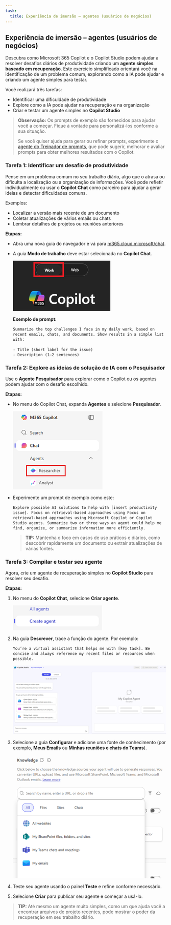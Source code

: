 ```yaml
---
task:
  title: Experiência de imersão – agentes (usuários de negócios)
---
```


## Experiência de imersão – agentes (usuários de negócios)

Descubra como Microsoft 365 Copilot e o Copilot Studio podem ajudar a resolver desafios diários de produtividade criando um **agente simples baseado em recuperação**. Este exercício simplificado orientará você na identificação de um problema comum, explorando como a IA pode ajudar e criando um agente simples para testar.  

Você realizará três tarefas:

- Identificar uma dificuldade de produtividade  
- Explore como a IA pode ajudar na recuperação e na organização  
- Criar e testar um agente simples no **Copilot Studio**  

> **Observação:** Os prompts de exemplo são fornecidos para ajudar você a começar. Fique à vontade para personalizá-los conforme a sua situação.  
>
> Se você quiser ajuda para gerar ou refinar prompts, experimente o <a href="https://appsource.microsoft.com/en-us/product/office/WA200007578" target="_blank">agente do Treinador de prompts</a>, que pode sugerir, melhorar e avaliar prompts para obter melhores resultados com o Copilot.

### Tarefa 1: Identificar um desafio de produtividade  

Pense em um problema comum no seu trabalho diário, algo que o atrasa ou dificulta a localização ou a organização de informações. Você pode refletir individualmente ou usar o **Copilot Chat** como parceiro para ajudar a gerar ideias e detectar dificuldades comuns.

Exemplos:

- Localizar a versão mais recente de um documento  
- Coletar atualizações de vários emails ou chats  
- Lembrar detalhes de projetos ou reuniões anteriores  

**Etapas:**  

- Abra uma nova guia do navegador e vá para [m365.cloud.microsoft/chat](https://m365.cloud.microsoft/chat). 

- A guia **Modo de trabalho** deve estar selecionada no **Copilot Chat**.  

   ![Captura de tela mostrando a guia Modo de trabalho no Copilot Chat.](../Prompts/Media/work-mode.png)  

    **Exemplo de prompt:**

    ```text
    Summarize the top challenges I face in my daily work, based on recent emails, chats, and documents. Show results in a simple list with: 
    
    - Title (short label for the issue) 
    - Description (1–2 sentences) 
    ```  

### Tarefa 2: Explore as ideias de solução de IA com o Pesquisador  

Use o **Agente Pesquisador** para explorar como o Copilot ou os agentes podem ajudar com o desafio escolhido.

**Etapas:**  

- No menu do Copilot Chat, expanda **Agentes** e selecione **Pesquisador**.  

   ![Captura de tela mostrando o Pesquisador selecionado no menu do M365 Copilot.](../Prompts/Media/researcher.png)  

- Experimente um prompt de exemplo como este:  

   ```text
   Explore possible AI solutions to help with [insert productivity issue]. Focus on retrieval-based approaches using Focus on retrieval-based approaches using Microsoft Copilot or Copilot Studio agents. Summarize two or three ways an agent could help me find, organize, or summarize information more efficiently.
   ```  

    > **TIP:** Mantenha o foco em casos de uso práticos e diários, como descobrir rapidamente um documento ou extrair atualizações de várias fontes.  

### Tarefa 3: Compilar e testar seu agente  

Agora, crie um agente de recuperação simples no **Copilot Studio** para resolver seu desafio.  

**Etapas:**  

1. No menu do **Copilot Chat**, selecione **Criar agente**.

   ![Captura de tela mostrando a criação de um link de agente.](../Prompts/Media/create-agent.png)  

1. Na guia **Descrever**, trace a função do agente. Por exemplo:  

   ```text
   You’re a virtual assistant that helps me with [key task]. Be concise and always reference my recent files or resources when possible.
   ```  

   ![Captura de tela mostrando como descrever o agente com o prompt de exemplo preenchido.](../Prompts/Media/create-agent-through-describe.png)  

1. Selecione a guia **Configurar** e adicione uma fonte de conhecimento (por exemplo, **Meus Emails** ou **Minhas reuniões e chats do Teams**).

    ![Captura de tela mostrando a seção de fontes de conhecimento no construtor de agentes.](../Prompts/Media/knowledge-sources.png)

1. Teste seu agente usando o painel **Teste** e refine conforme necessário.  
1. Selecione **Criar** para publicar seu agente e começar a usá-lo.  

> **TIP:** Até mesmo um agente muito simples, como um que ajuda você a encontrar arquivos de projeto recentes, pode mostrar o poder da recuperação em seu trabalho diário.
